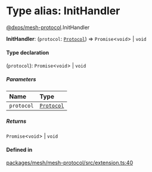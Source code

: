 # Type alias: InitHandler

[@dxos/mesh-protocol](../modules/dxos_mesh_protocol.md).InitHandler

 **InitHandler**: (`protocol`: [`Protocol`](../classes/dxos_mesh_protocol.Protocol.md)) => `Promise`<`void`\> \| `void`

#### Type declaration

(`protocol`): `Promise`<`void`\> \| `void`

##### Parameters

| Name | Type |
| :------ | :------ |
| `protocol` | [`Protocol`](../classes/dxos_mesh_protocol.Protocol.md) |

##### Returns

`Promise`<`void`\> \| `void`

#### Defined in

[packages/mesh/mesh-protocol/src/extension.ts:40](https://github.com/dxos/dxos/blob/main/packages/mesh/mesh-protocol/src/extension.ts#L40)
